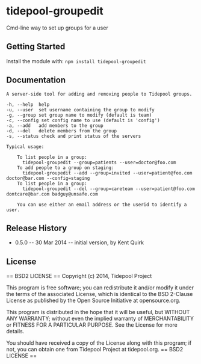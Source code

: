 # tidepool-groupedit

Cmd-line way to set up groups for a user

## Getting Started
Install the module with: `npm install tidepool-groupedit`

## Documentation
    A server-side tool for adding and removing people to Tidepool groups.

    -h, --help  help
    -u, --user  set username containing the group to modify
    -g, --group set group name to modify (default is team)
    -c, --config set config name to use (default is 'config')
    -a, --add   add members to the group
    -d, --del   delete members from the group
    -s, --status check and print status of the servers

    Typical usage:

        To list people in a group:
          tidepool-groupedit --group=patients --user=doctor@foo.com
        To add people to a group on staging:
          tidepool-groupedit --add --group=invited --user=patient@foo.com doctor@bar.com --config=staging
        To list people in a group:
          tidepool-groupedit --del --group=careteam --user=patient@foo.com dontcare@bar.com badguy@unsafe.com

        You can use either an email address or the userid to identify a user.

## Release History

* 0.5.0 -- 30 Mar 2014 -- initial version, by Kent Quirk

## License
 == BSD2 LICENSE ==
 Copyright (c) 2014, Tidepool Project

 This program is free software; you can redistribute it and/or modify it under
 the terms of the associated License, which is identical to the BSD 2-Clause
 License as published by the Open Source Initiative at opensource.org.

 This program is distributed in the hope that it will be useful, but WITHOUT
 ANY WARRANTY; without even the implied warranty of MERCHANTABILITY or FITNESS
 FOR A PARTICULAR PURPOSE. See the License for more details.

 You should have received a copy of the License along with this program; if
 not, you can obtain one from Tidepool Project at tidepool.org.
 == BSD2 LICENSE ==


